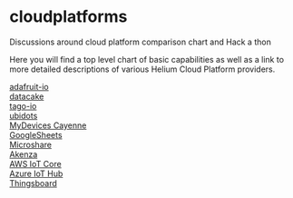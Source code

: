 # cloudplatforms
Discussions around cloud platform comparison chart and Hack a thon

Here you will find a top level chart of basic capabilities as well as a link to more detailed descriptions of
various Helium Cloud Platform providers.

[adafruit-io](adafruit-io.md)  
[datacake](datacake.md)  
[tago-io](tago-io.md)  
[ubidots](ubidots.md)  
[MyDevices Cayenne](mydevices-cayenne.md)  
[GoogleSheets](googlesheets.md)  
[Microshare](microshare.md)  
[Akenza](akenza.md)  
[AWS IoT Core](aws-iot-core.md)  
[Azure IoT Hub](azure-iot-hub.md)  
[Thingsboard](thingsboard.md)  
